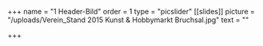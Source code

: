 +++
name = "1 Header-Bild"
order = 1
type = "picslider"
[[slides]]
picture = "/uploads/Verein_Stand 2015 Kunst & Hobbymarkt Bruchsal.jpg"
text = ""

+++
